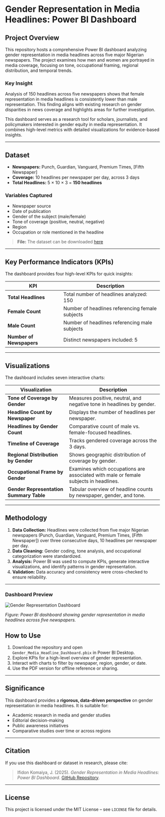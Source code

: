 # Gender Representation in Media Headlines: Power BI Dashboard

## Project Overview
This repository hosts a comprehensive Power BI dashboard analyzing gender representation in media headlines across five major Nigerian newspapers. The project examines how men and women are portrayed in media coverage, focusing on tone, occupational framing, regional distribution, and temporal trends. 

### Key Insight
Analysis of 150 headlines across five newspapers shows that female representation in media headlines is consistently lower than male representation. This finding aligns with existing research on gender disparities in news coverage and highlights areas for further investigation.


This dashboard serves as a research tool for scholars, journalists, and policymakers interested in gender equity in media representation. It combines high-level metrics with detailed visualizations for evidence-based insights.

---

## Dataset
- **Newspapers:** Punch, Guardian, Vanguard, Premium Times, [Fifth Newspaper]  
- **Coverage:** 10 headlines per newspaper per day, across 3 days  
- **Total Headlines:** 5 × 10 × 3 = **150 headlines**  

### Variables Captured
- Newspaper source  
- Date of publication  
- Gender of the subject (male/female)  
- Tone of coverage (positive, neutral, negative)  
- Region  
- Occupation or role mentioned in the headline  

> **File:**
>The dataset can be downloaded [here](https://github.com/Janetkomaiya/E-commerce-Projects/blob/main/Newspaper%20Headlines.csv)


---

## Key Performance Indicators (KPIs)
The dashboard provides four high-level KPIs for quick insights:

| KPI | Description |
|-----|-------------|
| **Total Headlines** | Total number of headlines analyzed: 150 |
| **Female Count** | Number of headlines referencing female subjects |
| **Male Count** | Number of headlines referencing male subjects |
| **Number of Newspapers** | Distinct newspapers included: 5 |

---

## Visualizations
The dashboard includes seven interactive charts:

| Visualization | Description |
|---------------|-------------|
| **Tone of Coverage by Gender** | Measures positive, neutral, and negative tone in headlines by gender. |
| **Headline Count by Newspaper** | Displays the number of headlines per newspaper. |
| **Headlines by Gender Count** | Comparative count of male vs. female-focused headlines. |
| **Timeline of Coverage** | Tracks gendered coverage across the 3 days. |
| **Regional Distribution by Gender** | Shows geographic distribution of coverage by gender. |
| **Occupational Frame by Gender** | Examines which occupations are associated with male or female subjects in headlines. |
| **Gender Representation Summary Table** | Tabular overview of headline counts by newspaper, gender, and tone. |

---

## Methodology
1. **Data Collection:** Headlines were collected from five major Nigerian newspapers (Punch, Guardian, Vanguard, Premium Times, [Fifth Newspaper]) over three consecutive days, 10 headlines per newspaper per day.  
2. **Data Cleaning:** Gender coding, tone analysis, and occupational categorization were standardized.  
3. **Analysis:** Power BI was used to compute KPIs, generate interactive visualizations, and identify patterns in gender representation.  
4. **Validation:** Data accuracy and consistency were cross-checked to ensure reliability.

---

### Dashboard Preview

![Gender Representation Dashboard](https://raw.githubusercontent.com/Janetkomaiya/Gender-Representation-in-Media-Headlines/d28c469bbc0bfb6b40fa9b059e4f52d05b68ecf2/gender_representation_Dashboard.png)

*Figure: Power BI dashboard showing gender representation in media headlines across five newspapers.*


## How to Use
1. Download the repository and open `Gender_Media_Headline_Dashboard.pbix` in Power BI Desktop.  
2. Explore KPIs for a high-level overview of gender representation.  
3. Interact with charts to filter by newspaper, region, gender, or date.  
4. Use the PDF version for offline reference or sharing.

---

## Significance
This dashboard provides a **rigorous, data-driven perspective** on gender representation in media headlines. It is suitable for:  
- Academic research in media and gender studies  
- Editorial decision-making  
- Public awareness initiatives  
- Comparative studies over time or across regions  

---

## Citation
If you use this dashboard or dataset in research, please cite:

> Ifidon Komaiya, J. (2025). *Gender Representation in Media Headlines: Power BI Dashboard*. [GitHub Repository](https://github.com/yourusername/gender-media-dashboard).

---

## License
This project is licensed under the MIT License – see `LICENSE` file for details.

